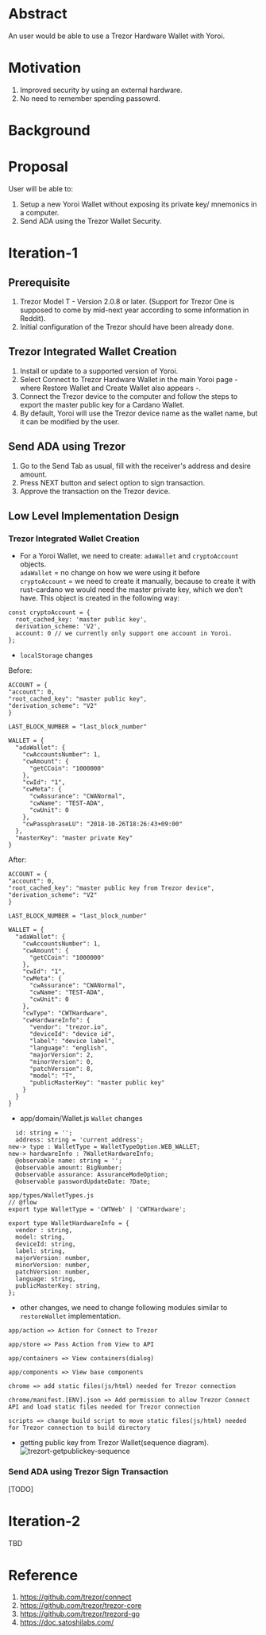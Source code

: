 # Abstract
An user would be able to use a Trezor Hardware Wallet with Yoroi.

# Motivation
1. Improved security by using an external hardware.
2. No need to remember spending passowrd.

# Background

# Proposal
User will be able to:
1. Setup a new Yoroi Wallet without exposing its private key/ mnemonics in a computer.
2. Send ADA using the Trezor Wallet Security.

# Iteration-1

## Prerequisite
1. Trezor Model T - Version 2.0.8 or later. (Support for Trezor One is supposed to come by mid-next year according to some information in Reddit).
2. Initial configuration of the Trezor should have been already done.

## Trezor Integrated Wallet Creation
1. Install or update to a supported version of Yoroi.
2. Select Connect to Trezor Hardware Wallet in the main Yoroi page - where Restore Wallet and Create Wallet also appears -.
4. Connect the Trezor device to the computer and follow the steps to export the master public key for a Cardano Wallet.
5. By default, Yoroi will use the Trezor device name as the wallet name, but it can be modified by the user.

## Send ADA using Trezor
1. Go to the Send Tab as usual, fill with the receiver's address and desire amount.
2. Press NEXT button and select option to sign transaction.
3. Approve the transaction on the Trezor device.

## Low Level Implementation Design

### Trezor Integrated Wallet Creation
* For a Yoroi Wallet, we need to create: `adaWallet` and `cryptoAccount` objects.<br/>
`adaWallet`     = no change on how we were using it before  
`cryptoAccount` = we need to create it manually, because to create it with rust-cardano we would need the master private key, which we don’t have. This object is created in the following way:
```
const cryptoAccount = {
  root_cached_key: 'master public key',
  derivation_scheme: 'V2',
  account: 0 // we currently only support one account in Yoroi.
};
```

* `localStorage` changes

Before:    
```
ACCOUNT = {
"account": 0,
"root_cached_key": "master public key",
"derivation_scheme": "V2"
}
```
```
LAST_BLOCK_NUMBER = "last_block_number"
```
```
WALLET = {
  "adaWallet": {
    "cwAccountsNumber": 1,
    "cwAmount": {
      "getCCoin": "1000000"
    },
    "cwId": "1",
    "cwMeta": {
      "cwAssurance": "CWANormal",
      "cwName": "TEST-ADA",
      "cwUnit": 0
    },
    "cwPassphraseLU": "2018-10-26T18:26:43+09:00"
  },
  "masterKey": "master private Key"
}
```

After:
```
ACCOUNT = {
"account": 0,
"root_cached_key": "master public key from Trezor device",
"derivation_scheme": "V2"
}
```
```
LAST_BLOCK_NUMBER = "last_block_number"
```
```
WALLET = {
  "adaWallet": {
    "cwAccountsNumber": 1,
    "cwAmount": {
      "getCCoin": "1000000"
    },
    "cwId": "1",
    "cwMeta": {
      "cwAssurance": "CWANormal",
      "cwName": "TEST-ADA",
      "cwUnit": 0
    },
    "cwType": "CWTHardware",
    "cwHardwareInfo": {
      "vendor": "trezor.io",
      "deviceId": "device id",
      "label": "device label",
      "language": "english",
      "majorVersion": 2,
      "minorVersion": 0,
      "patchVersion": 8,
      "model": "T",
      "publicMasterKey": "master public key"
    }
  }
}
```

* app/domain/Wallet.js `Wallet` changes

```
  id: string = '';
  address: string = 'current address';
new-> type : WalletType = WalletTypeOption.WEB_WALLET;
new-> hardwareInfo : ?WalletHardwareInfo;
  @observable name: string = '';
  @observable amount: BigNumber;
  @observable assurance: AssuranceModeOption;
  @observable passwordUpdateDate: ?Date;
```

```
app/types/WalletTypes.js
// @flow
export type WalletType = 'CWTWeb' | 'CWTHardware';

export type WalletHardwareInfo = {
  vendor : string,
  model: string,
  deviceId: string,
  label: string,
  majorVersion: number,
  minorVersion: number,
  patchVersion: number,
  language: string,
  publicMasterKey: string,
};
```

* other changes, we need to change following modules similar to `restoreWallet` implementation. 
```
app/action => Action for Connect to Trezor
```
```
app/store => Pass Action from View to API
```
```
app/containers => View containers(dialog)
```
```
app/components => View base components
```
```
chrome => add static files(js/html) needed for Trezor connection
```
```
chrome/manifest.[ENV].json => Add permission to allow Trezor Connect API and load static files needed for Trezor connection
```
```
scripts => change build script to move static files(js/html) needed for Trezor connection to build directory
```

* getting public key from Trezor Wallet(sequence diagram).  
![trezort-getpublickey-sequence](https://user-images.githubusercontent.com/19986226/51812399-b07f2d00-22f4-11e9-8c5f-00b673d11840.jpg)

### Send ADA using Trezor Sign Transaction
[TODO]

# Iteration-2
TBD

# Reference
1. https://github.com/trezor/connect
2. https://github.com/trezor/trezor-core
3. https://github.com/trezor/trezord-go
4. https://doc.satoshilabs.com/
